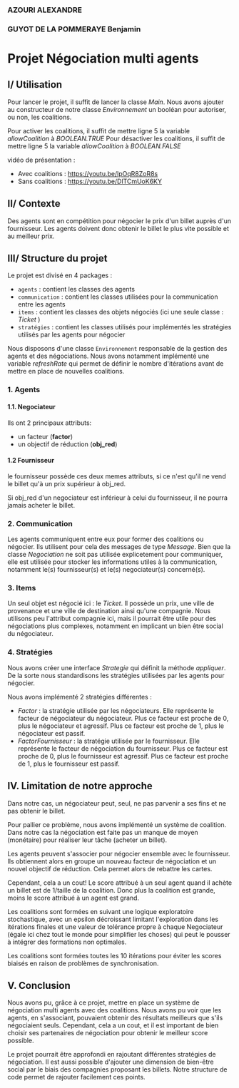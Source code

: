 ### AZOURI ALEXANDRE
### GUYOT DE LA POMMERAYE Benjamin
# Projet Négociation multi agents

## I/ Utilisation

Pour lancer le projet, il suffit de lancer la classe *Main*.
Nous avons ajouter au constructeur de notre classe *Environnement* un booléan pour autoriser, ou non, les coalitions.

Pour activer les coalitions, il suffit de mettre ligne 5 la variable *allowCoalition* à *BOOLEAN.TRUE*
Pour désactiver les coalitions, il suffit de mettre ligne 5 la variable *allowCoalition* à *BOOLEAN.FALSE*

vidéo de présentation : 
- Avec coalitions : https://youtu.be/lpOqR8ZoR8s
- Sans coalitions : https://youtu.be/DlTCmUoK6KY

## II/ Contexte 
Des agents sont en compétition pour négocier le prix d'un billet auprès d'un fournisseur.
Les agents doivent donc obtenir le billet le plus vite possible et au meilleur prix.

## III/ Structure du projet
Le projet est divisé en 4 packages : 
- `agents` : contient les classes des agents
- `communication` : contient les classes utilisées pour la communication entre les agents
- `items` : contient les classes des objets négociés (ici une seule classe : *Ticket* )
- `stratégies` : contient les classes utilisés pour implémentés les stratégies utilisés par les agents pour négocier

Nous disposons d'une classe `Environnement` responsable de la gestion des agents et des négociations.
Nous avons notamment implémenté une variable *refreshRate* qui permet de définir le nombre d'itérations avant de mettre en place de nouvelles coalitions.


###  1. Agents
#### 1.1. Negociateur
Ils ont 2 principaux attributs:
- un facteur (**factor**)
- un objectif de réduction (**obj_red**)
#### 1.2 Fournisseur
le fournisseur possède ces deux memes attributs, si ce n'est qu'il ne vend le billet qu'à un prix supérieur à
obj_red.


Si obj_red d'un negociateur est inférieur à celui du fournisseur, il ne pourra jamais acheter le billet.

### 2. Communication
Les agents communiquent entre eux pour former des coalitions ou négocier. Ils utilisent pour cela des messages de type *Message*.
Bien que la classe *Negociation* ne soit pas utilisée explicetement pour communiquer, elle est utilisée pour stocker les informations utiles à la communication, notamment le(s) fournisseur(s) et le(s) negociateur(s) concerné(s).



### 3. Items
Un seul objet est négocié ici : le *Ticket*. Il possède un prix, une ville de provenance et une ville de destination ainsi qu'une compagnie.
Nous utilisons peu l'attribut compagnie ici, mais il pourrait être utile pour des négociations plus complexes, notamment en implicant un bien être social du négociateur.

### 4. Stratégies
Nous avons créer une interface *Strategie* qui définit la méthode *appliquer*.
De la sorte nous standardisons les stratégies utilisées par les agents pour négocier.

Nous avons implémenté 2 stratégies différentes :
- *Factor* : la stratégie utilisée par les négociateurs. Elle représente le facteur de négociateur du négociateur. Plus ce facteur est proche de 0, plus le négociateur et agressif. Plus ce facteur est proche de 1, plus le négociateur est passif.
- *FactorFournisseur* : la stratégie utilisée par le fournisseur. Elle représente le facteur de négociation du fournisseur. Plus ce facteur est proche de 0, plus le fournisseur est agressif. Plus ce facteur est proche de 1, plus le fournisseur est passif.


## IV. Limitation de notre approche

Dans notre cas, un négociateur peut, seul, ne pas parvenir a ses fins et ne pas obtenir le billet.

Pour pallier ce problème, nous avons implémenté un système de coalition. 
Dans notre cas la négociation est faite pas un manque de moyen (monétaire) pour réaliser leur tâche (acheter un billet).

Les agents peuvent s'associer pour négocier ensemble avec le fournisseur. Ils obtiennent 
alors en groupe un nouveau facteur de négociation et un nouvel objectif de réduction. Cela permet alors de rebattre
les cartes.

Cependant, cela a un cout! Le score attribué à un seul agent quand il achète un billet est de 1/taille de la coalition.
Donc plus la coalition est grande, moins le score attribué à un agent est grand.

Les coalitions sont formées en suivant une logique exploratoire stochastique, avec un epsilon décroissant limitant 
l'exploration dans les itérations finales et une valeur de tolérance propre à chaque Negociateur 
(égale ici chez tout le monde pour simplifier les choses)
qui peut le pousser à intégrer des formations non optimales.

Les coalitions sont formées toutes les 10 itérations pour éviter les scores biaisés en raison de problèmes de synchronisation.

## V. Conclusion
Nous avons pu, grâce à ce projet, mettre en place un système de négociation multi agents avec des coalitions.
Nous avons pu voir que les agents, en s'associant, pouvaient obtenir des résultats meilleurs que s'ils négociaient seuls.
Cependant, cela a un cout, et il est important de bien choisir ses partenaires de négociation pour obtenir le meilleur score possible.

Le projet pourrait être approfondi en rajoutant différentes stratégies de négociation. Il est aussi possible d'ajouter une dimension de bien-être social par le biais des compagnies proposant les billets.
Notre structure de code permet de rajouter facilement ces points.